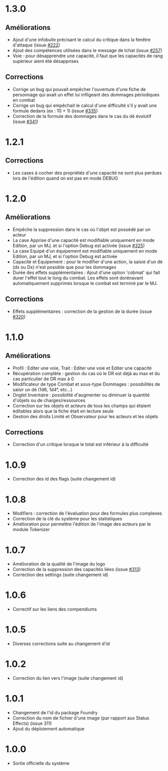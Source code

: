 # 1.3.0
## Améliorations
- Ajout d'une infobulle précisant le calcul du critique dans la fenêtre d'attaque (issue [#222](https://github.com/BlackBookEditions/foundry-co2/issues/222))
- Ajout des compétences utilisées dans le message de tchat (issue [#257](https://github.com/BlackBookEditions/foundry-co2/issues/257))
- Voie : pour désapprendre une capacité, il faut que les capacités de rang supérieur aient été désapprises

## Corrections
- Corrige un bug qui pouvait empêcher l'ouverture d'une fiche de personnage qui avait un effet lui infligeant des dommages périodiques en combat
- Corrige un bug qui empêchait le calcul d'une difficulté s'il y avait une formule dedans (ex : 10 + 1) (issue [#335](https://github.com/BlackBookEditions/foundry-co2/issues/335))
- Correction de la formule des dommages dans le cas du dé évolutif (issue [#341](https://github.com/BlackBookEditions/foundry-co2/issues/341))

# 1.2.1
## Corrections
- Les cases à cocher des propriétés d'une capacité ne sont plus perdues lors de l'édition quand on est pas en mode DEBUG

# 1.2.0
## Améliorations
- Empêche la suppression dans le cas où l'objet est possédé par un acteur
- La case Apprise d'une capacité est modifiable uniquement en mode Edition, par un MJ, et si l'option Debug est activée (issue [#325](https://github.com/BlackBookEditions/foundry-co2/issues/325))
- La case Equipé d'un équipement est modifiable uniquement en mode Edition, par un MJ, et si l'option Debug est activée
- Capacité et Equipement : pour le modifier d'une action, la saisie d'un dé (dx ou Dx) n'est possible que pour les dommages
- Durée des effets supplémentaires : Ajout d'une option 'cobmat' qui fait durer l'effet tout le long du combat. Les effets sont dorénavant automatiquement supprimés lorsque le combat est terminé par le MJ.
## Corrections
- Effets supplémentaires : correction de la gestion de la durée (issue [#320](https://github.com/BlackBookEditions/foundry-co2/issues/320))

# 1.1.0
## Améliorations
- Profil : Editer une voie, Trait : Editer une voie et Editer une capacité
- Récupération complète : gestion du cas où le DR est déjà au max et du cas particulier de DR max à 0
- Modificateur de type Combat et sous-type Dommages : possibilités de saisir un dé (1d6, 1d4°, etc...)
- Onglet Inventaire : possibilité d'augmenter ou diminuer la quantité d'objets ou de charges/ressources
- Correction sur les objets et acteurs de tous les champs qui étaient éditables alors que la fiche était en lecture seule
- Gestion des droits Limité et Observateur pour les acteurs et les objets

## Corrections
- Correction d'un critique lorsque le total est inférieur à la difficulté

# 1.0.9
- Correction des id des flags (suite changement id)

# 1.0.8
- Modifiers : correction de l'évaluation pour des formules plus complexes
- Correction de la clé du système pour les statistiques
- Amélioration pour permettre l'édition de l'image des acteurs par le module Tokenizer

# 1.0.7
- Amélioration de la qualité de l'image du logo
- Correction de la suppression des capacités liées (issue [#313](https://github.com/BlackBookEditions/foundry-co2/issues/313))
- Correction des settings (suite changement id)

# 1.0.6
- Correctif sur les liens des compendiums

# 1.0.5
- Diverses corrections suite au changement d'id

# 1.0.2
- Correction du lien vers l'image (suite changement id)

# 1.0.1
- Changement de l'id du package Foundry
- Correction du nom de fichier d'une image (par rapport aux Status Effects) (issue 311)
- Ajout du déploiement automatique

# 1.0.0
- Sortie officielle du système